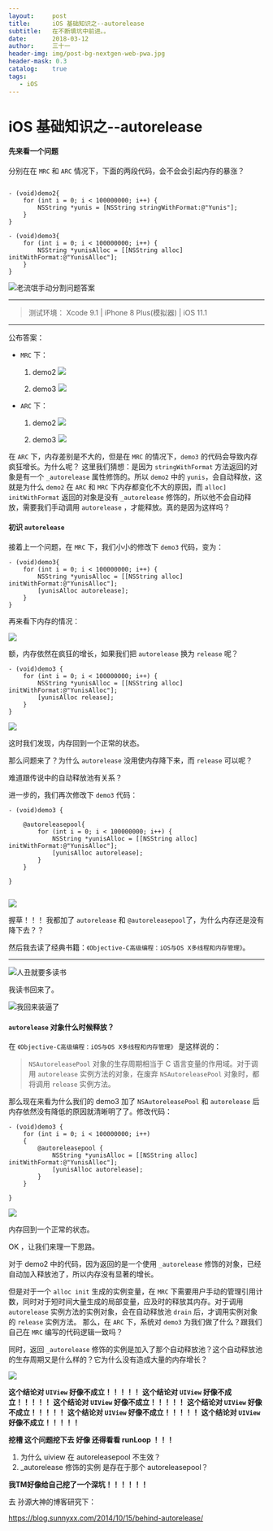 ```yaml
---
layout:     post
title:      iOS 基础知识之--autorelease
subtitle:   在不断填坑中前进。。
date:       2018-03-12
author:     三十一
header-img: img/post-bg-nextgen-web-pwa.jpg
header-mask: 0.3
catalog:    true
tags:
   - iOS
---
```


# iOS 基础知识之--autorelease

#### 先来看一个问题


分别在在 `MRC` 和 `ARC` 情况下，下面的两段代码，会不会会引起内存的暴涨？

```

- (void)demo2{
    for (int i = 0; i < 100000000; i++) {
        NSString *yunis = [NSString stringWithFormat:@"Yunis"];
    }
}

- (void)demo3{
    for (int i = 0; i < 100000000; i++) {
        NSString *yunisAlloc = [[NSString alloc] initWithFormat:@"YunisAlloc"];
    }
}

```


![老流氓手动分割问题答案](/media/15208165720124/Jordan.jpeg)




---

> 测试环境： Xcode 9.1 | iPhone 8 Plus(模拟器) | iOS 11.1

---

公布答案：

* `MRC` 下：
    1. demo2 
        ![](/media/15208165720124/15208195864460.jpg)

    2. demo3
        ![](/media/15208165720124/15208196265833.jpg)


* `ARC` 下：
    1. demo2
        ![](/media/15208165720124/15208195271081.jpg)

    2. demo3
    ![](/media/15208165720124/15208194888044.jpg)



在 `ARC` 下，内存差别是不大的，但是在 `MRC` 的情况下，`demo3` 的代码会导致内存疯狂增长。为什么呢？
这里我们猜想：是因为 `stringWithFormat` 方法返回的对象是有一个 `_autorelease` 属性修饰的。所以 `demo2` 中的 `yunis`，会自动释放，这就是为什么 `demo2` 在 `ARC` 和 `MRC` 下内存都变化不大的原因，而 ` alloc] initWithFormat ` 返回的对象是没有 `_autorelease` 修饰的，所以他不会自动释放，需要我们手动调用 `autorelease` ，才能释放。真的是因为这样吗？


#### 初识 `autorelease`


接着上一个问题，在 `MRC` 下，我们小小的修改下 `demo3` 代码，变为：


```
- (void)demo3{
    for (int i = 0; i < 100000000; i++) {
        NSString *yunisAlloc = [[NSString alloc] initWithFormat:@"YunisAlloc"];
        [yunisAlloc autorelease];
    }
}
```

再来看下内存的情况：

![](/media/15208165720124/15208201049553.jpg)


额，内存依然在疯狂的增长，如果我们把 `autorelease` 换为 `release` 呢？


```
- (void)demo3 {
    for (int i = 0; i < 100000000; i++) {
        NSString *yunisAlloc = [[NSString alloc] initWithFormat:@"YunisAlloc"];
        [yunisAlloc release];
    }
}
```
![](/media/15208165720124/15208204179320.jpg)

这时我们发现，内存回到一个正常的状态。

那么问题来了？为什么 `autorelease` 没用使内存降下来，而 `release` 可以呢？

难道跟传说中的自动释放池有关系？

进一步的，我们再次修改下 `demo3` 代码：

```
- (void)demo3 {
    
    @autoreleasepool{
        for (int i = 0; i < 100000000; i++) {
            NSString *yunisAlloc = [[NSString alloc] initWithFormat:@"YunisAlloc"];
            [yunisAlloc autorelease];
        }
    }

}


```


![](/media/15208165720124/15208334393921.jpg)


握草！！！ 我都加了  `autorelease` 和 `@autoreleasepool`了，为什么内存还是没有降下去？？

然后我去读了经典书籍：`《Objective-C高级编程：iOS与OS X多线程和内存管理》`。

----

![人丑就要多读书](/media/15208165720124/rc.jpg)

我读书回来了。

![我回来装逼了](/media/15208165720124/zb.jpg)


####  `autorelease` 对象什么时候释放？

在 `《Objective-C高级编程：iOS与OS X多线程和内存管理》` 是这样说的：
> `NSAutoreleasePool` 对象的生存周期相当于 C 语言变量的作用域。对于调用 `autorelease` 实例方法的对象，在废弃 `NSAutoreleasePool` 对象时，都将调用 `release` 实例方法。


那么现在来看为什么我们的 demo3 加了 `NSAutoreleasePool` 和  `autorelease` 后内存依然没有降低的原因就清晰明了了。修改代码：


```
- (void)demo3 {
    for (int i = 0; i < 100000000; i++)
    {
        @autoreleasepool {
            NSString *yunisAlloc = [[NSString alloc] initWithFormat:@"YunisAlloc"];
            [yunisAlloc autorelease];
        }
    }

}

```
![](media/15208165720124/15209243952932.jpg)


内存回到一个正常的状态。


OK ，让我们来理一下思路。

对于 demo2 中的代码，因为返回的是一个使用 `_autorelease` 修饰的对象，已经自动加入释放池了，所以内存没有显著的增长。

但是对于一个 `alloc init` 生成的实例变量，在 `MRC` 下需要用户手动的管理引用计数，同时对于短时间大量生成的局部变量，应及时的释放其内存。对于调用 `autorelease` 实例方法的实例对象，会在自动释放池 `drain` 后，才调用实例对象的 `release` 实例方法。
那么，在 `ARC` 下，系统对 `demo3` 为我们做了什么？跟我们自己在 `MRC` 编写的代码逻辑一致吗？

同时，返回 `_autorelease` 修饰的实例是加入了那个自动释放池？这个自动释放池的生存周期又是什么样的？它为什么没有造成大量的内存增长？

![](/media/15208165720124/15209960318680.jpg)



**这个结论对 `UIView` 好像不成立！！！！！**
**这个结论对 `UIView` 好像不成立！！！！！**
**这个结论对 `UIView` 好像不成立！！！！！**
**这个结论对 `UIView` 好像不成立！！！！！**
**这个结论对 `UIView` 好像不成立！！！！！**
**这个结论对 `UIView` 好像不成立！！！！！**



**挖槽 这个问题挖下去 好像 还得看看 runLoop ！！！**


1. 为什么 uiview 在 autoreleasepool 不生效？
2. _autorelease 修饰的实例 是存在于那个 autoreleasepool？

**我TM好像给自己挖了一个深坑！！！！！！**


去 孙源大神的博客研究下：

https://blog.sunnyxx.com/2014/10/15/behind-autorelease/

